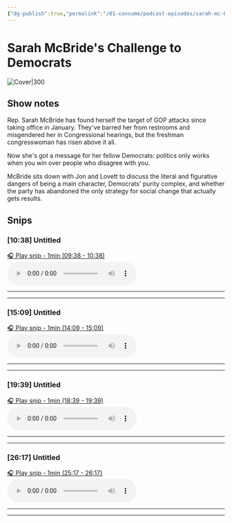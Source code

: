 ```yaml
---
{"dg-publish":true,"permalink":"/01-consume/podcast-episodes/sarah-mc-bride-s-challenge-to-democrats/","title":"Sarah McBride's Challenge to Democrats","tags":["social-change","politics","polarization"]}
---
```


# Sarah McBride's Challenge to Democrats

![Cover|300](https://wsrv.nl/?url=https%3A%2F%2Fimage.simplecastcdn.com%2Fimages%2F3b29236c-8a35-4012-9d27-62c02dd189a8%2Fc750eec7-c202-404d-a5bc-eee317e2ce3d%2F3000x3000%2Fuploads-2f1595947484360-nc4atf9w7ur-dbbaa7ee07a1ee325ec48d2e666ac261-2fpodsave100daysfinal1800.jpg%3Faid%3Drss_feed&w=300&h=300)

## Show notes
Rep. Sarah McBride has found herself the target of GOP attacks since taking office in January. They've barred her from restrooms and misgendered her in Congressional hearings, but the freshman congresswoman has risen above it all. 

Now she's got a message for her fellow Democrats: politics only works when you win over people who disagree with you. 

McBride sits down with Jon and Lovett to discuss the literal and figurative dangers of being a main character, Democrats' purity complex, and whether the party has abandoned the only strategy for social change that actually gets results.


## Snips


### [10:38] Untitled


[🎧 Play snip - 1min️ (09:38 - 10:38)](https://share.snipd.com/snip/6da4d6b3-6ec8-490a-8df0-998c6a88d534)
<audio controls> <source src="https://pdst.fm/e/arttrk.com/p/CRMDA/claritaspod.com/measure/pscrb.fm/rss/p/mgln.ai/e/284/pdrl.fm/b85a46/stitcher.simplecastaudio.com/9aa1e238-cbed-4305-9808-c9228fc6dd4f/episodes/185e22f3-e8bb-4314-b630-aed46e6f986a/audio/128/default.mp3?aid=rss_feed&awCollectionId=9aa1e238-cbed-4305-9808-c9228fc6dd4f&awEpisodeId=185e22f3-e8bb-4314-b630-aed46e6f986a&feed=dxZsm5kX#t=09:38,10:38"> </audio>




---




---


### [15:09] Untitled


[🎧 Play snip - 1min️ (14:09 - 15:09)](https://share.snipd.com/snip/027d3760-91af-46a2-93cf-d8c5f9255c4b)
<audio controls> <source src="https://pdst.fm/e/arttrk.com/p/CRMDA/claritaspod.com/measure/pscrb.fm/rss/p/mgln.ai/e/284/pdrl.fm/b85a46/stitcher.simplecastaudio.com/9aa1e238-cbed-4305-9808-c9228fc6dd4f/episodes/185e22f3-e8bb-4314-b630-aed46e6f986a/audio/128/default.mp3?aid=rss_feed&awCollectionId=9aa1e238-cbed-4305-9808-c9228fc6dd4f&awEpisodeId=185e22f3-e8bb-4314-b630-aed46e6f986a&feed=dxZsm5kX#t=14:09,15:09"> </audio>




---




---


### [19:39] Untitled


[🎧 Play snip - 1min️ (18:39 - 19:39)](https://share.snipd.com/snip/c84dac38-5470-42f1-8a17-f9ed7e353df0)
<audio controls> <source src="https://pdst.fm/e/arttrk.com/p/CRMDA/claritaspod.com/measure/pscrb.fm/rss/p/mgln.ai/e/284/pdrl.fm/b85a46/stitcher.simplecastaudio.com/9aa1e238-cbed-4305-9808-c9228fc6dd4f/episodes/185e22f3-e8bb-4314-b630-aed46e6f986a/audio/128/default.mp3?aid=rss_feed&awCollectionId=9aa1e238-cbed-4305-9808-c9228fc6dd4f&awEpisodeId=185e22f3-e8bb-4314-b630-aed46e6f986a&feed=dxZsm5kX#t=18:39,19:39"> </audio>




---




---


### [26:17] Untitled


[🎧 Play snip - 1min️ (25:17 - 26:17)](https://share.snipd.com/snip/346e204c-5337-43cb-8cd2-ab2375272613)
<audio controls> <source src="https://pdst.fm/e/arttrk.com/p/CRMDA/claritaspod.com/measure/pscrb.fm/rss/p/mgln.ai/e/284/pdrl.fm/b85a46/stitcher.simplecastaudio.com/9aa1e238-cbed-4305-9808-c9228fc6dd4f/episodes/185e22f3-e8bb-4314-b630-aed46e6f986a/audio/128/default.mp3?aid=rss_feed&awCollectionId=9aa1e238-cbed-4305-9808-c9228fc6dd4f&awEpisodeId=185e22f3-e8bb-4314-b630-aed46e6f986a&feed=dxZsm5kX#t=25:17,26:17"> </audio>




---




---


